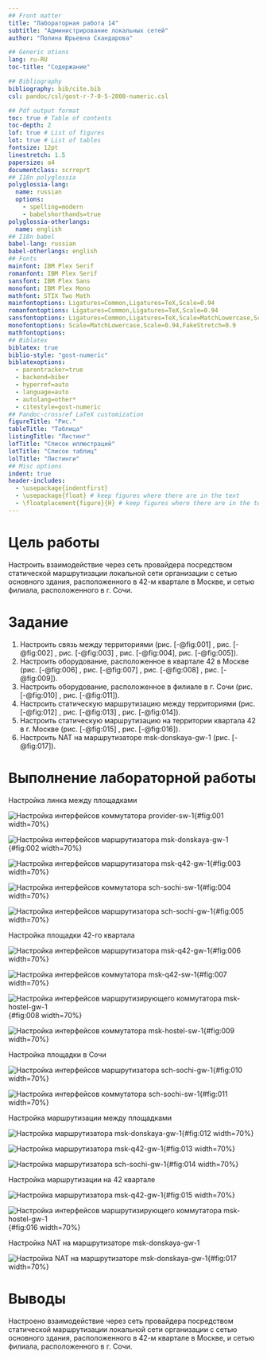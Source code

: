 ```yaml
---
## Front matter
title: "Лабораторная работа 14"
subtitle: "Администрирование локальных сетей"
author: "Полина Юрьевна Скандарова"

## Generic otions
lang: ru-RU
toc-title: "Содержание"

## Bibliography
bibliography: bib/cite.bib
csl: pandoc/csl/gost-r-7-0-5-2008-numeric.csl

## Pdf output format
toc: true # Table of contents
toc-depth: 2
lof: true # List of figures
lot: true # List of tables
fontsize: 12pt
linestretch: 1.5
papersize: a4
documentclass: scrreprt
## I18n polyglossia
polyglossia-lang:
  name: russian
  options:
	- spelling=modern
	- babelshorthands=true
polyglossia-otherlangs:
  name: english
## I18n babel
babel-lang: russian
babel-otherlangs: english
## Fonts
mainfont: IBM Plex Serif
romanfont: IBM Plex Serif
sansfont: IBM Plex Sans
monofont: IBM Plex Mono
mathfont: STIX Two Math
mainfontoptions: Ligatures=Common,Ligatures=TeX,Scale=0.94
romanfontoptions: Ligatures=Common,Ligatures=TeX,Scale=0.94
sansfontoptions: Ligatures=Common,Ligatures=TeX,Scale=MatchLowercase,Scale=0.94
monofontoptions: Scale=MatchLowercase,Scale=0.94,FakeStretch=0.9
mathfontoptions:
## Biblatex
biblatex: true
biblio-style: "gost-numeric"
biblatexoptions:
  - parentracker=true
  - backend=biber
  - hyperref=auto
  - language=auto
  - autolang=other*
  - citestyle=gost-numeric
## Pandoc-crossref LaTeX customization
figureTitle: "Рис."
tableTitle: "Таблица"
listingTitle: "Листинг"
lofTitle: "Список иллюстраций"
lotTitle: "Список таблиц"
lolTitle: "Листинги"
## Misc options
indent: true
header-includes:
  - \usepackage{indentfirst}
  - \usepackage{float} # keep figures where there are in the text
  - \floatplacement{figure}{H} # keep figures where there are in the text
---
```


# Цель работы

Настроить взаимодействие через сеть провайдера посредством статической маршрутизации локальной сети организации с сетью основного здания, расположенного в 42-м квартале в Москве, и сетью филиала, расположенного в г. Сочи.

# Задание

1. Настроить связь между территориями (рис. [-@fig:001] , рис. [-@fig:002] , рис. [-@fig:003] , рис. [-@fig:004], рис. [-@fig:005]).
2. Настроить оборудование, расположенное в квартале 42 в Москве (рис. [-@fig:006] , рис. [-@fig:007] , рис. [-@fig:008] , рис. [-@fig:009]).
3. Настроить оборудование, расположенное в филиале в г. Сочи (рис. [-@fig:010] , рис. [-@fig:011]).
4. Настроить статическую маршрутизацию между территориями (рис. [-@fig:012] , рис. [-@fig:013] , рис. [-@fig:014]).
5. Настроить статическую маршрутизацию на территории квартала 42 в г. Москве (рис. [-@fig:015] , рис. [-@fig:016]).
6. Настроить NAT на маршрутизаторе msk-donskaya-gw-1 (рис. [-@fig:017]).

# Выполнение лабораторной работы

Настройка линка между площадками

![Настройка интерфейсов коммутатора provider-sw-1](image/1.PNG){#fig:001 width=70%}

![Настройка интерфейсов маршрутизатора msk-donskaya-gw-1](image/2.PNG){#fig:002 width=70%}

![Настройка интерфейсов маршрутизатора msk-q42-gw-1](image/3.PNG){#fig:003 width=70%}

![Настройка интерфейсов коммутатора sch-sochi-sw-1](image/4.PNG){#fig:004 width=70%}

![Настройка интерфейсов маршрутизатора sch-sochi-gw-1](image/5.PNG){#fig:005 width=70%}

Настройка площадки 42-го квартала

![Настройка интерфейсов маршрутизатора msk-q42-gw-1](image/6.PNG){#fig:006 width=70%}

![Настройка интерфейсов коммутатора msk-q42-sw-1](image/7.PNG){#fig:007 width=70%}

![Настройка интерфейсов маршрутизирующего коммутатора msk-hostel-gw-1](image/8.PNG){#fig:008 width=70%}

![Настройка интерфейсов коммутатора msk-hostel-sw-1](image/9.PNG){#fig:009 width=70%}

Настройка площадки в Сочи

![Настройка интерфейсов маршрутизатора sch-sochi-gw-1](image/10.PNG){#fig:010 width=70%}

![Настройка интерфейсов коммутатора sch-sochi-sw-1](image/11.PNG){#fig:011 width=70%}

Настройка маршрутизации между площадками

![Настройка маршрутизатора msk-donskaya-gw-1](image/12.PNG){#fig:012 width=70%}

![Настройка маршрутизатора msk-q42-gw-1](image/13.PNG){#fig:013 width=70%}

![Настройка маршрутизатора sch-sochi-gw-1](image/14.PNG){#fig:014 width=70%}

Настройка маршрутизации на 42 квартале

![Настройка маршрутизатора msk-q42-gw-1](image/15.PNG){#fig:015 width=70%}

![Настройка интерфейсов маршрутизирующего коммутатора msk-hostel-gw-1](image/16.PNG){#fig:016 width=70%}

Настройка NAT на маршрутизаторе msk-donskaya-gw-1

![Настройка NAT на маршрутизаторе msk-donskaya-gw-1](image/17.PNG){#fig:017 width=70%}

# Выводы

Настроено взаимодействие через сеть провайдера посредством статической маршрутизации локальной сети организации с сетью основного здания, расположенного в 42-м квартале в Москве, и сетью филиала, расположенного в г. Сочи.